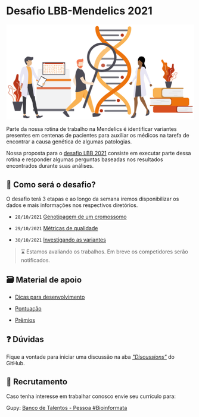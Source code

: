 # Desafio LBB-Mendelics 2021

<p align="center">
  <img src="img/mendelics.png" alt="Ilustração Mendelics">
</p>

Parte da nossa rotina de trabalho na Mendelics é identificar variantes presentes em centenas de pacientes para auxiliar os médicos na tarefa de encontrar a causa genética de algumas patologias.

Nossa proposta para o [desafio LBB 2021](https://lbb.ime.usp.br/desafio/desafio-mendelics) consiste em executar parte dessa rotina e responder algumas perguntas baseadas nos resultados encontrados durante suas análises.

## 💭 Como será o desafio?

O desafio terá 3 etapas e ao longo da semana iremos disponibilizar os dados e mais informações nos respectivos diretórios. 

- `28/10/2021` [Genotipagem de um cromossomo](Dia_1/README.md)

- `29/10/2021` [Métricas de qualidade](Dia_2/README.md)

- `30/10/2021` [Investigando as variantes](Dia_3/README.md)

> ⌛ Estamos avaliando os trabalhos. Em breve os competidores serão notificados.


## 🗃 Material de apoio

- [Dicas para desenvolvimento](dicas-desenvolvimento.md)

- [Pontuação](pontuacao.md)

- [Prêmios](premios.md)


## ❓ Dúvidas

Fique a vontade para iniciar uma discussão na aba [*"Discussions"*](https://github.com/mendelics/lbb-mendelics-2021/discussions) do GitHub.

## 👥 Recrutamento

Caso tenha interesse em trabalhar conosco envie seu currículo para:

Gupy: [Banco de Talentos - Pessoa #Bioinformata](https://mendelics.gupy.io/jobs/1273951?jobBoardSource=gupy_public_page)
